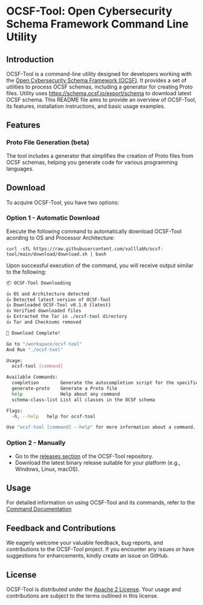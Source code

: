 # OCSF-Tool: Open Cybersecurity Schema Framework Command Line Utility

## Introduction
OCSF-Tool is a command-line utility designed for developers working with the [Open Cybersecurity Schema Framework (OCSF)](https://github.com/ocsf/).
It provides a set of utilities to process OCSF schemas, including a generator for creating Proto files.
Utility uses https://schema.ocsf.io/export/schema to download latest OCSF schema.
This README file aims to provide an overview of OCSF-Tool, its features, installation instructions, and basic usage examples.


## Features
### Proto File Generation (beta)
The tool includes a generator that simplifies the creation of Proto files from OCSF schemas, helping you generate code for various programming languages.

## Download
To acquire OCSF-Tool, you have two options:

### Option 1 - Automatic Download
Execute the following command to automatically download OCSF-Tool acording to OS and Processor Architecture:

```shell
curl -sfL https://raw.githubusercontent.com/valllabh/ocsf-tool/main/download/download.sh | bash
```

Upon successful execution of the command, you will receive output similar to the following:

```bash
📦 OCSF-Tool Downloading

👍 OS and Architecture detected
👍 Detected latest version of OCSF-Tool
👍 Downloaded OCSF-Tool v0.1.0 (latest)
👍 Verified downloaded files
👍 Extracted the Tar in ./ocsf-tool directory
👍 Tar and Checksums removed

🎉 Download Complete!

Go to "/workspace/ocsf-tool"
And Run "./ocsf-tool"

Usage:
  ocsf-tool [command]

Available Commands:
  completion        Generate the autocompletion script for the specified shell
  generate-proto    Generate a Proto file
  help              Help about any command
  schema-class-list List all classes in the OCSF schema

Flags:
  -h, --help   help for ocsf-tool

Use "ocsf-tool [command] --help" for more information about a command.
```

### Option 2 - Manually
- Go to the [releases section](https://github.com/valllabh/ocsf-tool/releases) of the OCSF-Tool repository.
- Download the latest binary release suitable for your platform (e.g., Windows, Linux, macOS).

## Usage
For detailed information on using OCSF-Tool and its commands, refer to the [Command Documentation](docs/ocsf-tool.md)

## Feedback and Contributions
We eagerly welcome your valuable feedback, bug reports, and contributions to the OCSF-Tool project. If you encounter any issues or have suggestions for enhancements, kindly create an issue on GitHub.

## License
OCSF-Tool is distributed under the [Apache 2 License](LICENSE). Your usage and contributions are subject to the terms outlined in this license.